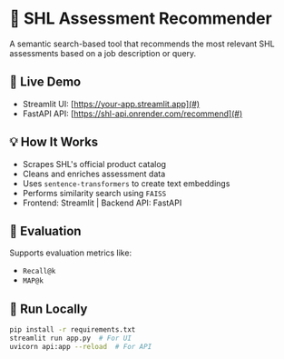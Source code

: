 # 🧠 SHL Assessment Recommender

A semantic search-based tool that recommends the most relevant SHL assessments based on a job description or query.

## 🔗 Live Demo
- Streamlit UI: [https://your-app.streamlit.app](#)
- FastAPI API: [https://shl-api.onrender.com/recommend](#)

## 💡 How It Works
- Scrapes SHL's official product catalog
- Cleans and enriches assessment data
- Uses `sentence-transformers` to create text embeddings
- Performs similarity search using `FAISS`
- Frontend: Streamlit | Backend API: FastAPI

## 🧪 Evaluation
Supports evaluation metrics like:
- `Recall@k`
- `MAP@k`

## 🚀 Run Locally

```bash
pip install -r requirements.txt
streamlit run app.py  # For UI
uvicorn api:app --reload  # For API
